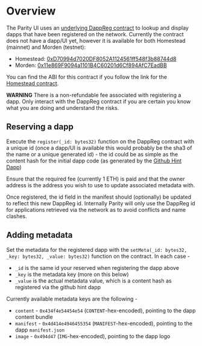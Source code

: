 # Overview

The Parity UI uses an [underlying DappReg contract](https://github.com/paritytech/contracts/blob/master/DappReg.sol) to lookup and display dapps that have been registered on the network. Currently the contract does not have a dapp/UI yet, however it is available for both Homestead (mainnet) and Morden (testnet):

* Homestead: [0xD70994d7020DF8052A1124561ff548f3b88744d8](https://etherscan.io/address/0xD70994d7020DF8052A1124561ff548f3b88744d8#code)
* Morden: [0x11e869F9094a1101B4C60201d6Cf894AfC7EadBB](https://testnet.etherscan.io/address/0x11e869F9094a1101B4C60201d6Cf894AfC7EadBB#code)

You can find the ABI for this contract if you follow the link for the [Homestead contract](https://etherscan.io/address/0xD70994d7020DF8052A1124561ff548f3b88744d8#code).

**WARNING** There is a non-refundable fee associated with registering a dapp. Only interact with the DappReg contract if you are certain you know what you are doing and understand the risks.

## Reserving a dapp

Execute the `register(_id: bytes32)` function on the DappReg contract with a unique id (once a dapp/UI is available this would probably be the sha3 of the name or a unique generated id) - the id could be as simple as the content hash for the initial dapp code (as generated by the [Github Hint Dapp](https://github.com/paritytech/parity/wiki/Parity-github-hint))

Ensure that the required fee (currently 1 ETH) is paid and that the owner address is the address you wish to use to update associated metadata with.

Once registered, the id field in the manifest should (optionally) be updated to reflect this new DappReg id. Internally Parity will only use the DappReg id for applications retrieved via the network as to avoid conflicts and name clashes.

## Adding metadata

Set the metadata for the registered dapp with the `setMeta(_id: bytes32, _key: bytes32, _value: bytes32)` function on the contract. In each case -

- `_id` is the same id your reserved when registering the dapp above
- `_key` is the metadata key (more on this below)
- `_value` is the actual metadata value, which is a content hash as registered via the github hint dapp

Currently available metadata keys are the following -

- `content` - `0x434f4e54454e54` (`CONTENT`-hex-encoded), pointing to the dapp content bundle
- `manifest` - `0x4d414e4946455354` (`MANIFEST`-hex-encoded), pointing to the dapp `manifest.json`
- `image` - `0x494d47` (`IMG`-hex-encoded), pointing to the dapp logo

